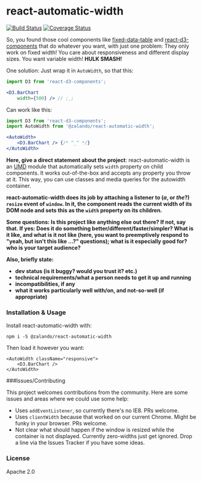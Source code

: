 # react-automatic-width

[![Build Status](https://travis-ci.org/zalando/react-automatic-width.svg?branch=master)](https://travis-ci.org/zalando/react-automatic-width) [![Coverage Status](https://coveralls.io/repos/github/zalando/react-automatic-width/badge.svg?branch=master)](https://coveralls.io/github/zalando/react-automatic-width?branch=master)

So, you found those cool components like [fixed-data-table](https://facebook.github.io/fixed-data-table/) and [react-d3-components](https://github.com/codesuki/react-d3-components) that do whatever you want, with just one problem: They only work on fixed width! You care about responsiveness and different display sizes. You want variable width! **HULK SMASH!**

One solution: Just wrap it in `AutoWidth`, so that this:
~~~ jsx
import D3 from 'react-d3-components';

<D3.BarChart
    width={500} /> // ;_;
~~~

Can work like this: 

~~~ jsx
import D3 from 'react-d3-components';
import AutoWidth from '@zalando/react-automatic-width';

<AutoWidth>
    <D3.BarChart /> {/* ^_^ */}
</AutoWidth>
~~~

**Here, give a direct statement about the project**: react-automatic-width is an [UMD](https://github.com/umdjs/umd) module that automatically sets `width` property on child components. It works out-of-the-box and accepts any property you throw at it. This way, you can use classes and media queries for the autowidth container.

**react-automatic-width does its job by attaching a listener to (*a*, or *the*?) `resize` event of `window`. In it, the component reads the current width of its DOM node and sets this as the `width` property on its children.**

**Some questions: Is this project like anything else out there? If not, say that. If yes: Does it do something better/different/faster/simpler? What is it like, and what is it not like (here, you want to preemptively respond to "yeah, but isn't this like ...?" questions); what is it especially good for? who is your target audience?**

**Also, briefly state:**
- **dev status (is it buggy? would you trust it? etc.)**
- **technical requirements/what a person needs to get it up and running**
- **incompatibilities, if any**
- **what it works particularly well with/on, and not-so-well (if appropriate)**

### Installation & Usage

Install react-automatic-width with:

    npm i -S @zalando/react-automatic-width

Then load it however you want:

    <AutoWidth className="responsive">
        <D3.BarChart />
    </AutoWidth>

###Issues/Contributing

This project welcomes contributions from the community. Here are some issues and areas where we could use some help:
* Uses `addEventListener`, so currently there's no IE8. PRs welcome.
* Uses `clientWidth` because that worked on our current Chrome. Might be funky in your browser. PRs welcome.
* Not clear what should happen if the window is resized while the container is not displayed. Currently zero-widths just get ignored. Drop a line via the Issues Tracker if you have some ideas.

### License

Apache 2.0
